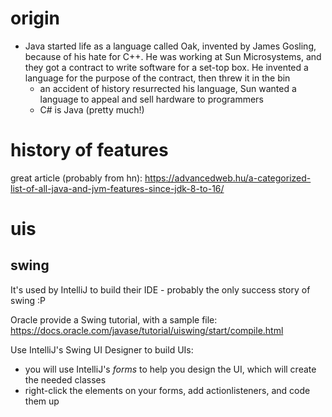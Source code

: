 # origin

- Java started life as a language called Oak, invented by James Gosling, because of his hate for C++. He was working at Sun Microsystems, and they got a contract to write software for a set-top box. He invented a language for the purpose of the contract, then threw it in the bin
  - an accident of history resurrected his language, Sun wanted a language to appeal and sell hardware to programmers
  - C# is Java (pretty much!)

# history of features

great article (probably from hn): https://advancedweb.hu/a-categorized-list-of-all-java-and-jvm-features-since-jdk-8-to-16/

# uis
## swing
It's used by IntelliJ to build their IDE - probably the only success story of swing :P

Oracle provide a Swing tutorial, with a sample file:
https://docs.oracle.com/javase/tutorial/uiswing/start/compile.html

Use IntelliJ's Swing UI Designer to build UIs:
- you will use IntelliJ's _forms_ to help you design the UI, which will create the needed classes
- right-click the elements on your forms, add actionlisteners, and code them up